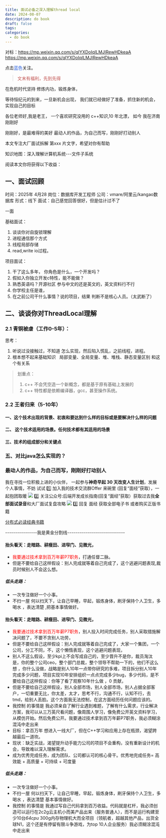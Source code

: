 ```yaml
---
title: 面试必备之深入理解thread local
date: 2024-08-07
description: do book
draft: false
tags: 
categories:
  - do book
---
```

对标：https://mp.weixin.qq.com/s/qIYXDoIqILMJlRewHDkeaA
https://mp.weixin.qq.com/s/qIYXDoIqILMJlRewHDkeaA


点击<font color="#245bdb">蓝色</font>关注。

><font color="#c0504d">文末有福利，先到先得</font>

在危机时代坚持
修炼内功，锻炼身体，

等待恒纪元的到来，一旦新机会出现，
我们就已经做好了准备，抓住新的机会，
实现自己的目标

各位老师好,我是老王，
一个喜欢研究没用的 c++知识,10 年北漂，
如今  我在济南刚刚好

刚刚好，是最难得的美好
最动人的作品，为自己而写，刚刚好打动别人

本文专注大厂面试拆解 第xxx 片文字，希望对你有帮助

知识地图：深入理解计算机系统---文件子系统




阅读本文你将获得以下收益：




## 一、面试回顾

时间：2025年 4月28 
岗位：数据库开发工程师
公司：vmare/阿里云/kangao数据库
形式：线下
面试：自己感觉回答很好，但是估计过不了

一面

基础面试：
1. 谈谈你对自旋锁理解
2. 进程通信那个方式
3. 线程局部存储
4. read,write io过程。

项目面试：
1. 干了这么多年， 你角色是什么，一个开发吗？
2. 假如入你独立开发c特性，能不能做？
3. 熟悉英语吗？开源社区 参与中文的还是英文的，英文资料行不行
4. 你学校主任是谁，
5. 在之前公司干什么事情？说的项目，结果 判断不是核心人员。（太武断了）
## 二、谈谈你对ThreadLocal理解

### 2.1 青铜被虐（工作0-5年）：

思考：
1. 听说过没接触过，不知道 怎么实现，然后陷入慌乱，之前线程，进程。
2. 根本想不起来基础知识   局部变量、全局变量、堆、堆栈、静态变量区别 和这个有关系

>划重点：
>1. c++ 不会凭空造一个新概念，都是基于原有基础上发展的
>2. c++ 特性都是依赖编译器，gcc，甚至操作系统。


### 2.2 王者归来（5-10年）

#### 一、这个技术出现的背景、初衷和要达到什么样的目标或是要解决什么样的问题







####  二、 这个技术适用的场景。任何技术都有其适用的场景




#### 三、技术的组成部分和关键点




### 五、对比java怎么实现的？



### 最动人的作品，为自己而写，刚刚好打动别人



我在寻找一位积极上进的小伙伴，
一起参与**神奇早起 30 天改变人生计划**，发展个人事情，不妨 试试
1️⃣ 加入我的技术交流群Offer 来碗里 (回复“面经”获取），一起抱团取暖 
![](https://s2.loli.net/2025/06/01/6qkOut3xrDHen8J.png)
2️⃣ 关注公众号:后端开发成长指南(回复“面经”获取）获取过去我**全部面试录音**和大厂面试复盘攻略
![](https://s2.loli.net/2025/05/31/GRgOTiQHI456VWD.png)
3️⃣  回复 面经 获取全部电子书 或者购买正版书籍

[分布式必读经典书籍](https://mp.weixin.qq.com/s/y94rXLoJCllCXkhfL7d7Hg)

----------------我是黄金分割线-----------------------------

#### 抬头看天：走暗路、耕瘦田、进窄门、见微光，
- <font color="#ff0000">我要通过技术拿到百万年薪P7职务</font>，打通任督二脉。
- 但是不要给自己这样假设：别人完成就等着自己完成了，这个逃避问题表现,裁员时候别人不会这么想。
##### 低头走路：
- 一次专注做好一个小事。
- 不扫一屋 何以扫天下，让自己早睡，早起，锻炼身体，刷牙保持个人卫生，多喝水 ，表达清楚 ,把基本事情做好。


#### 抬头看天：走暗路、耕瘦田、进窄门、见微光，
- <font color="#ff0000">我要通过技术拿到百万年薪P7职务</font>，别人投入时间完成任务，别人采取措施解决问题了，不要不贪别人功劳，
- 但是不要给自己这样假设：别人完成就等着自己完成了，大家一个集团，一个公司，分工不同，不，这个懒惰表现，这个逃避问题表现， 
- 别人不这么假设，至少kpi上不会写成自己的，至少晋升不是你，裁员淘汰是，你的整个公司ceo，整个部门总裁，整个领导不帮助一下的，他们不这么想 ，你什么没做，战略是别人10年一点带你研究的多难，项目拆分别人10年完成多少问题，项目实现10年安排组织一点点完成多少bug，多少代码，是不要给自己这样假设：你等了看了观察10年什么做 ，0 贡献，
-  但是不要给自己这样假设，别人全部市场，别人全部市场，别人占据全部客户，一切重要无比，你太差，太才，思考不行，沟通不行，认知不行，去tmd，给别人丢脸。这个方面我无法控制，在这方面经历任何问题应该的。
- 我控制 的事情是 我必须亲自了解行业遇到难题，了解有什么需求，行业解决方案，我可以从三万英尺看问题，像周围人学习，像免费公开英文资料学习，从模仿开始。然后免费公开。我要通过技术拿到百万年薪P7职务，我必须糊涂混沌中走出来
-  目标：拿百万年 想进入一线大厂，但在C++学习和应用上存在瓶颈，渴望跨越最后一道坎。
- 现状：缺乏实战，渴望提升动手能力公司的项目不会重构，没有重新设计的机会，导致难以深入理解需求。
- 成为优秀完成任务，成为团队、公司都认可的核心骨干。优秀地完成任务= 高效能 + 高质量 + 可持续 + 可度量

##### 低头走路：
- 一次专注做好一个小事。
- 不扫一屋 何以扫天下，让自己早睡，早起，锻炼身体，刷牙保持个人卫生，多喝水 ，表达清楚 基本事情做好。
- 我控制 的事情是 我通过写自己代码拿到百万收益。代码就是杠杆，我必须创造可以运行在2c2g云主机小而美产品出来（服务普通人），而不是运行构建至少10台*64cpu* 300g内存物理机大而全项目（领航者，超越其他产品，出货全球N1，这个还是有停留有限斗争游戏，为top 10人企业服务）我必须糊涂混沌中走出来










